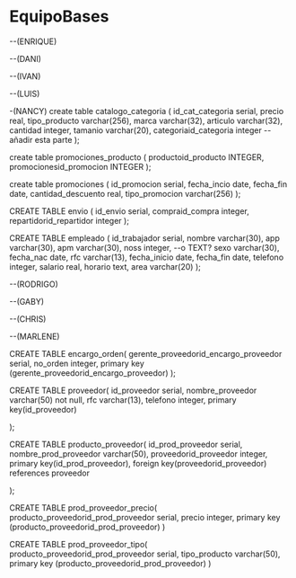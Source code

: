 # EquipoBases

--(ENRIQUE)

--(DANI)

--(IVAN)

--(LUIS)

-(NANCY)
create table catalogo_categoria (
    id_cat_categoria  serial,
	precio real,
	tipo_producto varchar(256),
	marca varchar(32),
	articulo varchar(32),
	cantidad integer,
	tamanio varchar(20),
	categoriaid_categoria integer --añadir esta parte
);

create table promociones_producto (
    productoid_producto INTEGER,
    promocionesid_promocion INTEGER
);

create table promociones (
    id_promocion serial,
    fecha_incio date,
    fecha_fin date,
    cantidad_descuento real,
    tipo_promocion varchar(256)
);

CREATE TABLE envio (
    id_envio serial,
    compraid_compra integer,
    repartidorid_repartidor integer
);

CREATE TABLE empleado (
    id_trabajador serial,
    nombre varchar(30),
    app varchar(30),
    apm varchar(30),
    noss integer,  --o TEXT?
    sexo varchar(30),
    fecha_nac date,
    rfc varchar(13),
    fecha_inicio date,
    fecha_fin date,
    telefono integer,
    salario real,
    horario text,
    area varchar(20)
);

--(RODRIGO)

--(GABY)

--(CHRIS)

--(MARLENE)

CREATE TABLE encargo_orden(
    gerente_proveedorid_encargo_proveedor serial,
    no_orden integer,
    primary key (gerente_proveedorid_encargo_proveedor)
);


CREATE TABLE proveedor(
    id_proveedor serial,
    nombre_proveedor varchar(50) not null,
    rfc varchar(13),
    telefono integer,
    primary key(id_proveedor)

);

CREATE TABLE producto_proveedor(
    id_prod_proveedor serial,
    nombre_prod_proveedor varchar(50),
    proveedorid_proveedor integer,
    primary key(id_prod_proveedor),
    foreign key(proveedorid_proveedor) references proveedor

);


CREATE TABLE prod_proveedor_precio(
    producto_proveedorid_prod_proveedor serial,
    precio integer,
    primary key (producto_proveedorid_prod_proveedor)
)

CREATE TABLE prod_proveedor_tipo(
    producto_proveedorid_prod_proveedor serial,
    tipo_producto varchar(50),
    primary key (producto_proveedorid_prod_proveedor)
)

